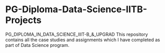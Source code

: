 # PG-Diploma-Data-Science-IITB-Projects
PG_DIPLOMA_IN_DATA_SCIENCE_IIIT-B_&amp;_UPGRAD  This repository contains all the case studies and assignments which I have completed as part of Data Science program.
